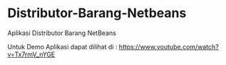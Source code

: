 # Distributor-Barang-Netbeans
Aplikasi Distributor Barang NetBeans

Untuk Demo Aplikasi dapat dilihat di : https://www.youtube.com/watch?v=Tx7rmV_nYGE
